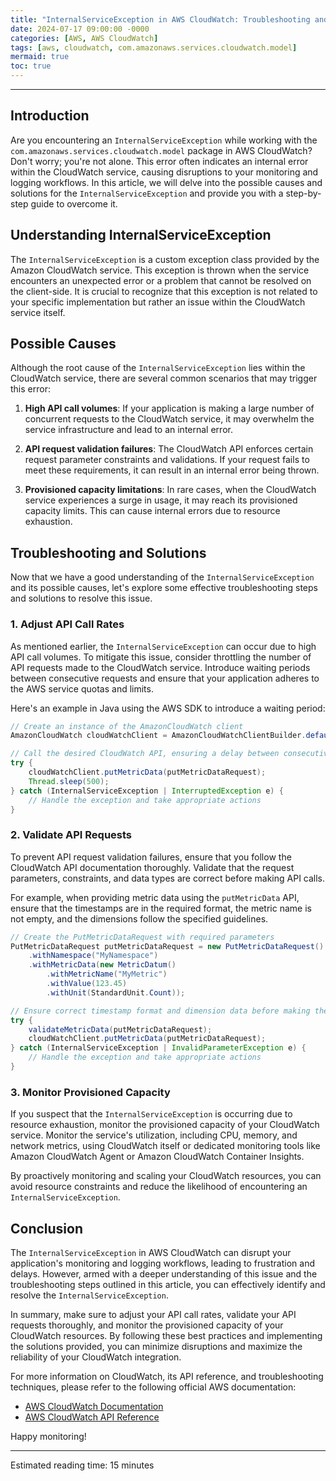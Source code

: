 ```yaml
---
title: "InternalServiceException in AWS CloudWatch: Troubleshooting and Resolving Common Issues"
date: 2024-07-17 09:00:00 -0000
categories: [AWS, AWS CloudWatch]
tags: [aws, cloudwatch, com.amazonaws.services.cloudwatch.model]
mermaid: true
toc: true
---
```



---

## Introduction

Are you encountering an `InternalServiceException` while working with the `com.amazonaws.services.cloudwatch.model` package in AWS CloudWatch? Don't worry; you're not alone. This error often indicates an internal error within the CloudWatch service, causing disruptions to your monitoring and logging workflows. In this article, we will delve into the possible causes and solutions for the `InternalServiceException` and provide you with a step-by-step guide to overcome it.

## Understanding InternalServiceException

The `InternalServiceException` is a custom exception class provided by the Amazon CloudWatch service. This exception is thrown when the service encounters an unexpected error or a problem that cannot be resolved on the client-side. It is crucial to recognize that this exception is not related to your specific implementation but rather an issue within the CloudWatch service itself.

## Possible Causes

Although the root cause of the `InternalServiceException` lies within the CloudWatch service, there are several common scenarios that may trigger this error:

1. **High API call volumes**: If your application is making a large number of concurrent requests to the CloudWatch service, it may overwhelm the service infrastructure and lead to an internal error.

2. **API request validation failures**: The CloudWatch API enforces certain request parameter constraints and validations. If your request fails to meet these requirements, it can result in an internal error being thrown.

3. **Provisioned capacity limitations**: In rare cases, when the CloudWatch service experiences a surge in usage, it may reach its provisioned capacity limits. This can cause internal errors due to resource exhaustion.

## Troubleshooting and Solutions

Now that we have a good understanding of the `InternalServiceException` and its possible causes, let's explore some effective troubleshooting steps and solutions to resolve this issue.

### 1. Adjust API Call Rates

As mentioned earlier, the `InternalServiceException` can occur due to high API call volumes. To mitigate this issue, consider throttling the number of API requests made to the CloudWatch service. Introduce waiting periods between consecutive requests and ensure that your application adheres to the AWS service quotas and limits.

Here's an example in Java using the AWS SDK to introduce a waiting period:

```java
// Create an instance of the AmazonCloudWatch client
AmazonCloudWatch cloudWatchClient = AmazonCloudWatchClientBuilder.defaultClient();

// Call the desired CloudWatch API, ensuring a delay between consecutive requests
try {
    cloudWatchClient.putMetricData(putMetricDataRequest);
    Thread.sleep(500);
} catch (InternalServiceException | InterruptedException e) {
    // Handle the exception and take appropriate actions
}
```

### 2. Validate API Requests

To prevent API request validation failures, ensure that you follow the CloudWatch API documentation thoroughly. Validate that the request parameters, constraints, and data types are correct before making API calls.

For example, when providing metric data using the `putMetricData` API, ensure that the timestamps are in the required format, the metric name is not empty, and the dimensions follow the specified guidelines.

```java
// Create the PutMetricDataRequest with required parameters
PutMetricDataRequest putMetricDataRequest = new PutMetricDataRequest()
    .withNamespace("MyNamespace")
    .withMetricData(new MetricDatum()
        .withMetricName("MyMetric")
        .withValue(123.45)
        .withUnit(StandardUnit.Count));

// Ensure correct timestamp format and dimension data before making the API call
try {
    validateMetricData(putMetricDataRequest);
    cloudWatchClient.putMetricData(putMetricDataRequest);
} catch (InternalServiceException | InvalidParameterException e) {
    // Handle the exception and take appropriate actions
}
```

### 3. Monitor Provisioned Capacity

If you suspect that the `InternalServiceException` is occurring due to resource exhaustion, monitor the provisioned capacity of your CloudWatch service. Monitor the service's utilization, including CPU, memory, and network metrics, using CloudWatch itself or dedicated monitoring tools like Amazon CloudWatch Agent or Amazon CloudWatch Container Insights.

By proactively monitoring and scaling your CloudWatch resources, you can avoid resource constraints and reduce the likelihood of encountering an `InternalServiceException`.

## Conclusion

The `InternalServiceException` in AWS CloudWatch can disrupt your application's monitoring and logging workflows, leading to frustration and delays. However, armed with a deeper understanding of this issue and the troubleshooting steps outlined in this article, you can effectively identify and resolve the `InternalServiceException`.

In summary, make sure to adjust your API call rates, validate your API requests thoroughly, and monitor the provisioned capacity of your CloudWatch resources. By following these best practices and implementing the solutions provided, you can minimize disruptions and maximize the reliability of your CloudWatch integration.

For more information on CloudWatch, its API reference, and troubleshooting techniques, please refer to the following official AWS documentation:

- [AWS CloudWatch Documentation](https://docs.aws.amazon.com/cloudwatch/index.html)
- [AWS CloudWatch API Reference](https://docs.aws.amazon.com/AmazonCloudWatch/latest/APIReference/Welcome.html)

Happy monitoring!

---
Estimated reading time: 15 minutes